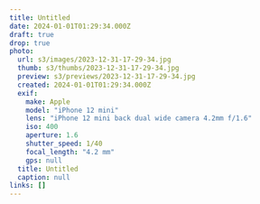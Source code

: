 ```yaml
---
title: Untitled
date: 2024-01-01T01:29:34.000Z
draft: true
drop: true
photo:
  url: s3/images/2023-12-31-17-29-34.jpg
  thumb: s3/thumbs/2023-12-31-17-29-34.jpg
  preview: s3/previews/2023-12-31-17-29-34.jpg
  created: 2024-01-01T01:29:34.000Z
  exif:
    make: Apple
    model: "iPhone 12 mini"
    lens: "iPhone 12 mini back dual wide camera 4.2mm f/1.6"
    iso: 400
    aperture: 1.6
    shutter_speed: 1/40
    focal_length: "4.2 mm"
    gps: null
  title: Untitled
  caption: null
links: []
---
```

